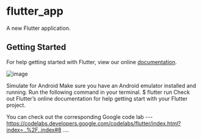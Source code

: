 # flutter_app

A new Flutter application.

## Getting Started

For help getting started with Flutter, view our online
[documentation](https://flutter.io/).



![image](https://user-images.githubusercontent.com/33912085/48581397-b72e1300-e947-11e8-9f46-34c7babb855c.png)

      

Simulate for Android
Make sure you have an Android emulator installed and running.
Run the following command in your terminal.
$ flutter run
Check out Flutter’s online documentation for help getting start with your Flutter project.



You can check out the corresponding Google code lab ---  https://codelabs.developers.google.com/codelabs/flutter/index.html?index=..%2F..index#8 ....
